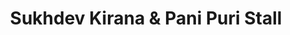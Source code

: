 ---
title: "Sukhdev Kirana & Pani Puri Stall"
url: /pipariya/sukhdev-kirana-and-pani-puri-stall/
shop: shop
---